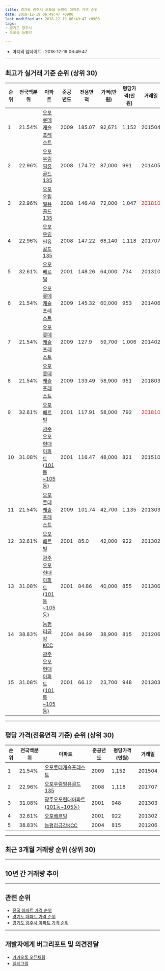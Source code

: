 ```yaml
---
title: 경기도 광주시 오포읍 능평리 아파트 가격 순위
date: 2018-12-19 06:49:47 +0900
last_modified_at: 2018-12-19 06:49:47 +0900
tags:
- 경기도 광주시
- 오포읍 능평리

---
```


* 마지막 업데이트 : 2018-12-19 06:49:47

---

## 최고가 실거래 기준 순위 (상위 30)


|순위|전국백분위|아파트|준공년도|전용면적|가격(만원)|평당가격(만원)|거래일|
|---|---|---|---|---|---|---|---|
|1|21.54%|[오포롯데캐슬포레스트](https://search.naver.com/search.naver?query=%EA%B2%BD%EA%B8%B0%EB%8F%84+%EA%B4%91%EC%A3%BC%EC%8B%9C+%EC%98%A4%ED%8F%AC%EC%9D%8D+%EB%8A%A5%ED%8F%89%EB%A6%AC+%EC%98%A4%ED%8F%AC%EB%A1%AF%EB%8D%B0%EC%BA%90%EC%8A%AC%ED%8F%AC%EB%A0%88%EC%8A%A4%ED%8A%B8)|2009|185.07|92,671|1,152|201504|
|2|22.96%|[오포우림필유골드135](https://search.naver.com/search.naver?query=%EA%B2%BD%EA%B8%B0%EB%8F%84+%EA%B4%91%EC%A3%BC%EC%8B%9C+%EC%98%A4%ED%8F%AC%EC%9D%8D+%EB%8A%A5%ED%8F%89%EB%A6%AC+%EC%98%A4%ED%8F%AC%EC%9A%B0%EB%A6%BC%ED%95%84%EC%9C%A0%EA%B3%A8%EB%93%9C135)|2008|174.72|87,000|991|201405|
|3|22.96%|[오포우림필유골드135](https://search.naver.com/search.naver?query=%EA%B2%BD%EA%B8%B0%EB%8F%84+%EA%B4%91%EC%A3%BC%EC%8B%9C+%EC%98%A4%ED%8F%AC%EC%9D%8D+%EB%8A%A5%ED%8F%89%EB%A6%AC+%EC%98%A4%ED%8F%AC%EC%9A%B0%EB%A6%BC%ED%95%84%EC%9C%A0%EA%B3%A8%EB%93%9C135)|2008|146.48|72,000|1,047|<span style="color:red">201810</span>|
|4|22.96%|[오포우림필유골드135](https://search.naver.com/search.naver?query=%EA%B2%BD%EA%B8%B0%EB%8F%84+%EA%B4%91%EC%A3%BC%EC%8B%9C+%EC%98%A4%ED%8F%AC%EC%9D%8D+%EB%8A%A5%ED%8F%89%EB%A6%AC+%EC%98%A4%ED%8F%AC%EC%9A%B0%EB%A6%BC%ED%95%84%EC%9C%A0%EA%B3%A8%EB%93%9C135)|2008|147.22|68,140|1,118|201707|
|5|32.61%|[오포베르빌](https://search.naver.com/search.naver?query=%EA%B2%BD%EA%B8%B0%EB%8F%84+%EA%B4%91%EC%A3%BC%EC%8B%9C+%EC%98%A4%ED%8F%AC%EC%9D%8D+%EB%8A%A5%ED%8F%89%EB%A6%AC+%EC%98%A4%ED%8F%AC%EB%B2%A0%EB%A5%B4%EB%B9%8C)|2001|148.26|64,000|734|201310|
|6|21.54%|[오포롯데캐슬포레스트](https://search.naver.com/search.naver?query=%EA%B2%BD%EA%B8%B0%EB%8F%84+%EA%B4%91%EC%A3%BC%EC%8B%9C+%EC%98%A4%ED%8F%AC%EC%9D%8D+%EB%8A%A5%ED%8F%89%EB%A6%AC+%EC%98%A4%ED%8F%AC%EB%A1%AF%EB%8D%B0%EC%BA%90%EC%8A%AC%ED%8F%AC%EB%A0%88%EC%8A%A4%ED%8A%B8)|2009|145.32|60,000|953|201406|
|7|21.54%|[오포롯데캐슬포레스트](https://search.naver.com/search.naver?query=%EA%B2%BD%EA%B8%B0%EB%8F%84+%EA%B4%91%EC%A3%BC%EC%8B%9C+%EC%98%A4%ED%8F%AC%EC%9D%8D+%EB%8A%A5%ED%8F%89%EB%A6%AC+%EC%98%A4%ED%8F%AC%EB%A1%AF%EB%8D%B0%EC%BA%90%EC%8A%AC%ED%8F%AC%EB%A0%88%EC%8A%A4%ED%8A%B8)|2009|127.9|59,700|1,006|201402|
|8|21.54%|[오포롯데캐슬포레스트](https://search.naver.com/search.naver?query=%EA%B2%BD%EA%B8%B0%EB%8F%84+%EA%B4%91%EC%A3%BC%EC%8B%9C+%EC%98%A4%ED%8F%AC%EC%9D%8D+%EB%8A%A5%ED%8F%89%EB%A6%AC+%EC%98%A4%ED%8F%AC%EB%A1%AF%EB%8D%B0%EC%BA%90%EC%8A%AC%ED%8F%AC%EB%A0%88%EC%8A%A4%ED%8A%B8)|2009|133.49|58,900|951|201803|
|9|32.61%|[오포베르빌](https://search.naver.com/search.naver?query=%EA%B2%BD%EA%B8%B0%EB%8F%84+%EA%B4%91%EC%A3%BC%EC%8B%9C+%EC%98%A4%ED%8F%AC%EC%9D%8D+%EB%8A%A5%ED%8F%89%EB%A6%AC+%EC%98%A4%ED%8F%AC%EB%B2%A0%EB%A5%B4%EB%B9%8C)|2001|117.91|58,000|792|<span style="color:red">201810</span>|
|10|31.08%|[광주오포현대아파트(101동~105동)](https://search.naver.com/search.naver?query=%EA%B2%BD%EA%B8%B0%EB%8F%84+%EA%B4%91%EC%A3%BC%EC%8B%9C+%EC%98%A4%ED%8F%AC%EC%9D%8D+%EB%8A%A5%ED%8F%89%EB%A6%AC+%EA%B4%91%EC%A3%BC%EC%98%A4%ED%8F%AC%ED%98%84%EB%8C%80%EC%95%84%ED%8C%8C%ED%8A%B8%28101%EB%8F%99%7E105%EB%8F%99%29)|2001|116.47|48,000|821|201510|
|11|21.54%|[오포롯데캐슬포레스트](https://search.naver.com/search.naver?query=%EA%B2%BD%EA%B8%B0%EB%8F%84+%EA%B4%91%EC%A3%BC%EC%8B%9C+%EC%98%A4%ED%8F%AC%EC%9D%8D+%EB%8A%A5%ED%8F%89%EB%A6%AC+%EC%98%A4%ED%8F%AC%EB%A1%AF%EB%8D%B0%EC%BA%90%EC%8A%AC%ED%8F%AC%EB%A0%88%EC%8A%A4%ED%8A%B8)|2009|101.74|42,700|1,135|201303|
|12|32.61%|[오포베르빌](https://search.naver.com/search.naver?query=%EA%B2%BD%EA%B8%B0%EB%8F%84+%EA%B4%91%EC%A3%BC%EC%8B%9C+%EC%98%A4%ED%8F%AC%EC%9D%8D+%EB%8A%A5%ED%8F%89%EB%A6%AC+%EC%98%A4%ED%8F%AC%EB%B2%A0%EB%A5%B4%EB%B9%8C)|2001|85.0|42,000|922|201302|
|13|31.08%|[광주오포현대아파트(101동~105동)](https://search.naver.com/search.naver?query=%EA%B2%BD%EA%B8%B0%EB%8F%84+%EA%B4%91%EC%A3%BC%EC%8B%9C+%EC%98%A4%ED%8F%AC%EC%9D%8D+%EB%8A%A5%ED%8F%89%EB%A6%AC+%EA%B4%91%EC%A3%BC%EC%98%A4%ED%8F%AC%ED%98%84%EB%8C%80%EC%95%84%ED%8C%8C%ED%8A%B8%28101%EB%8F%99%7E105%EB%8F%99%29)|2001|84.86|40,000|855|201306|
|14|38.83%|[능평리금강KCC](https://search.naver.com/search.naver?query=%EA%B2%BD%EA%B8%B0%EB%8F%84+%EA%B4%91%EC%A3%BC%EC%8B%9C+%EC%98%A4%ED%8F%AC%EC%9D%8D+%EB%8A%A5%ED%8F%89%EB%A6%AC+%EB%8A%A5%ED%8F%89%EB%A6%AC%EA%B8%88%EA%B0%95KCC)|2004|84.99|38,900|815|201206|
|15|31.08%|[광주오포현대아파트(101동~105동)](https://search.naver.com/search.naver?query=%EA%B2%BD%EA%B8%B0%EB%8F%84+%EA%B4%91%EC%A3%BC%EC%8B%9C+%EC%98%A4%ED%8F%AC%EC%9D%8D+%EB%8A%A5%ED%8F%89%EB%A6%AC+%EA%B4%91%EC%A3%BC%EC%98%A4%ED%8F%AC%ED%98%84%EB%8C%80%EC%95%84%ED%8C%8C%ED%8A%B8%28101%EB%8F%99%7E105%EB%8F%99%29)|2001|66.12|23,700|948|201303|


---

## 평당 가격(전용면적 기준) 순위 (상위 30)


|순위|전국백분위|아파트|준공년도|평당가격(만원)|거래일|
|---|---|---|---|---|---|
|1|21.54%|[오포롯데캐슬포레스트](https://search.naver.com/search.naver?query=%EA%B2%BD%EA%B8%B0%EB%8F%84+%EA%B4%91%EC%A3%BC%EC%8B%9C+%EC%98%A4%ED%8F%AC%EC%9D%8D+%EB%8A%A5%ED%8F%89%EB%A6%AC+%EC%98%A4%ED%8F%AC%EB%A1%AF%EB%8D%B0%EC%BA%90%EC%8A%AC%ED%8F%AC%EB%A0%88%EC%8A%A4%ED%8A%B8)|2009|1,152|201504|
|2|22.96%|[오포우림필유골드135](https://search.naver.com/search.naver?query=%EA%B2%BD%EA%B8%B0%EB%8F%84+%EA%B4%91%EC%A3%BC%EC%8B%9C+%EC%98%A4%ED%8F%AC%EC%9D%8D+%EB%8A%A5%ED%8F%89%EB%A6%AC+%EC%98%A4%ED%8F%AC%EC%9A%B0%EB%A6%BC%ED%95%84%EC%9C%A0%EA%B3%A8%EB%93%9C135)|2008|1,118|201707|
|3|31.08%|[광주오포현대아파트(101동~105동)](https://search.naver.com/search.naver?query=%EA%B2%BD%EA%B8%B0%EB%8F%84+%EA%B4%91%EC%A3%BC%EC%8B%9C+%EC%98%A4%ED%8F%AC%EC%9D%8D+%EB%8A%A5%ED%8F%89%EB%A6%AC+%EA%B4%91%EC%A3%BC%EC%98%A4%ED%8F%AC%ED%98%84%EB%8C%80%EC%95%84%ED%8C%8C%ED%8A%B8%28101%EB%8F%99%7E105%EB%8F%99%29)|2001|948|201303|
|4|32.61%|[오포베르빌](https://search.naver.com/search.naver?query=%EA%B2%BD%EA%B8%B0%EB%8F%84+%EA%B4%91%EC%A3%BC%EC%8B%9C+%EC%98%A4%ED%8F%AC%EC%9D%8D+%EB%8A%A5%ED%8F%89%EB%A6%AC+%EC%98%A4%ED%8F%AC%EB%B2%A0%EB%A5%B4%EB%B9%8C)|2001|922|201302|
|5|38.83%|[능평리금강KCC](https://search.naver.com/search.naver?query=%EA%B2%BD%EA%B8%B0%EB%8F%84+%EA%B4%91%EC%A3%BC%EC%8B%9C+%EC%98%A4%ED%8F%AC%EC%9D%8D+%EB%8A%A5%ED%8F%89%EB%A6%AC+%EB%8A%A5%ED%8F%89%EB%A6%AC%EA%B8%88%EA%B0%95KCC)|2004|815|201206|


---

## 최근 3개월 거래량 순위 (상위 30)


<div style="width:100%;">
    <canvas id="deal_count_ranking" height="250"></canvas>
</div>


<script>
new Chart(document.getElementById("deal_count_ranking"), {
    type: 'horizontalBar',
    data: {
        labels: ['오포롯데캐슬포레스트', '오포베르빌', '광주오포현대아파트(101동~105동)', '오포우림필유골드135'],
        datasets: [{
            label: '실거래 수',
            data: [4, 1, 1, 1],
            borderColor: "rgba(255, 0, 128, 1)",
            backgroundColor: "rgba(255, 0, 128, 0.5)",
            fill: false,
        }]
    },
    options: {
        responsive: true,
        title: {
            display: true,
            text: '최근 3개월 거래량 순위'
        },
        tooltips: {
            mode: 'index',
            intersect: false,
            callbacks: {
                title: function(tooltipItems, data) {
                    return "실거래 수:";
                },
                label: function(tooltipItem, data) {
                    return data.labels[tooltipItem.index] + ": " + tooltipItem.xLabel;
                }
            }
        },
        hover: {
            mode: 'nearest',
            intersect: true
        },
        scales: {
            xAxes: [{
                display: true,
                scaleLabel: {
                    display: true,
                    labelString: '실거래 수'
                },
                ticks: {
                    suggestedMin: 0,
                }
            }],
            yAxes: [{
                display: true,
                ticks: {
                    autoSkip: false,
                    callback: function(value, index, values) {
                        if (value.length > 15)
                            return value.substr(0, 13) + "...";
                        else
                            return value;
                    }
                },
                scaleLabel: {
                    display: false,
                }
            }]
        }
    }
});

</script>


---

## 10년 간 거래량 추이


<div style="width:100%;">
    <canvas id="deal_progress" height="250"></canvas>
</div>

<script>
new Chart(document.getElementById("deal_progress"), {
    type: 'line',
    data: {
        labels: ['200812','200901','200902','200903','200904','200905','200906','200907','200908','200909','200910','200911','200912','201001','201002','201003','201004','201005','201006','201007','201008','201009','201010','201011','201012','201101','201102','201103','201104','201105','201106','201107','201108','201109','201110','201111','201112','201201','201202','201203','201204','201205','201206','201207','201208','201209','201210','201211','201212','201301','201302','201303','201304','201305','201306','201307','201308','201309','201310','201311','201312','201401','201402','201403','201404','201405','201406','201407','201408','201409','201410','201411','201412','201501','201502','201503','201504','201505','201506','201507','201508','201509','201510','201511','201512','201601','201602','201603','201604','201605','201606','201607','201608','201609','201610','201611','201612','201701','201702','201703','201704','201705','201706','201707','201708','201709','201710','201711','201712','201801','201802','201803','201804','201805','201806','201807','201808','201809','201810','201811','201812'],
        datasets: [{
            label: '실거래 수',
            pointRadius: 1,
            data: [0, 3, 4, 8, 10, 5, 7, 4, 5, 5, 5, 5, 1, 6, 4, 2, 0, 2, 2, 2, 2, 1, 3, 4, 6, 4, 2, 7, 5, 6, 4, 1, 5, 4, 2, 2, 6, 9, 3, 2, 5, 1, 5, 6, 2, 1, 3, 5, 2, 5, 4, 9, 8, 1, 6, 6, 5, 6, 3, 7, 2, 3, 10, 10, 4, 8, 9, 5, 12, 10, 7, 2, 3, 7, 13, 14, 14, 7, 14, 8, 13, 11, 15, 7, 2, 4, 7, 9, 10, 5, 6, 10, 4, 3, 10, 5, 2, 0, 8, 11, 11, 9, 8, 6, 3, 6, 4, 5, 2, 6, 5, 7, 2, 3, 4, 2, 6, 12, 4, 2, 1],
            borderColor: "rgba(255, 201, 14, 1)",
            backgroundColor: "rgba(255, 201, 14, 0.5)",
            fill: true,
        }]
    },
    options: {
        responsive: true,
        title: {
            display: true,
            text: '10년간 거래량 추이'
        },
        tooltips: {
            mode: 'index',
            intersect: false,
        },
        hover: {
            mode: 'nearest',
            intersect: true
        },
        scales: {
            xAxes: [{
                display: true,
                scaleLabel: {
                    display: true,
                    labelString: '년/월'
                }
            }],
            yAxes: [{
                display: true,
                ticks: {
                    suggestedMin: 0,
                },
                scaleLabel: {
                    display: true,
                    labelString: '실거래 수'
                }
            }]
        }
    }
});

</script>


---

## 관련 순위

- [전국 아파트 가격 순위](https://inasie.github.io/apt-ranking/전국)
- [경기도 아파트 가격 순위](https://inasie.github.io/apt-ranking/경기도)
- [경기도 광주시 아파트 가격 순위](https://inasie.github.io/apt-ranking/경기도-광주시)


---

## 개발자에게 버그리포트 및 의견전달

- [카카오톡 오픈채팅](https://open.kakao.com/o/gLJUAP4)
- [텔레그램](https://t.me/inasie)


